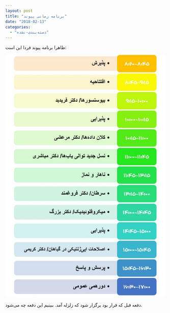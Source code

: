 ```yaml
---
layout: post
title: "برنامه زمانی پیوند"
date: "2018-02-13"
categories: 
  - "دسته‌بندی-نشده"
---
```


ظاهرا برنامه پیوند فردا این است:

![](assets/images/peyvand-2-96-program-680x1024.jpg)

دفعه قبل که قرار بود برگزار شود که زلزله آمد. ببینیم این دفعه چه می‌شود.
